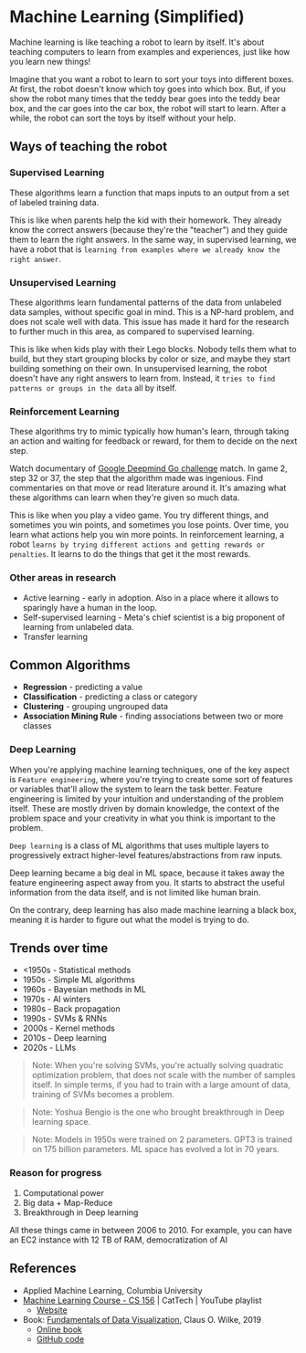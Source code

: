 # Machine Learning (Simplified)

Machine learning is like teaching a robot to learn by itself. It's about teaching computers to learn from examples and experiences, just like how you learn new things!

Imagine that you want a robot to learn to sort your toys into different boxes. At first, the robot doesn't know which toy goes into which box. But, if you show the robot many times that the teddy bear goes into the teddy bear box, and the car goes into the car box, the robot will start to learn. After a while, the robot can sort the toys by itself without your help.

## Ways of teaching the robot

### Supervised Learning

These algorithms learn a function that maps inputs to an output from a set of labeled training data.

This is like when parents help the kid with their homework. They already know the correct answers (because they're the "teacher") and they guide them to learn the right answers. In the same way, in supervised learning, we have a robot that is `learning from examples where we already know the right answer`. 

### Unsupervised Learning

These algorithms learn fundamental patterns of the data from unlabeled data samples, without specific goal in mind. This is a NP-hard problem, and does not scale well with data. This issue has made it hard for the research to further much in this area, as compared to supervised learning.

This is like when kids play with their Lego blocks. Nobody tells them what to build, but they start grouping blocks by color or size, and maybe they start building something on their own. In unsupervised learning, the robot doesn't have any right answers to learn from. Instead, it `tries to find patterns or groups in the data` all by itself.

### Reinforcement Learning

These algorithms try to mimic typically how human's learn, through taking an action and waiting for feedback or reward, for them to decide on the next step.

Watch documentary of [Google Deepmind Go challenge](https://www.youtube.com/watch?v=1aMt7ulL6EI&ab_channel=GoogleDeepMind) match. In game 2, step 32 or 37, the step that the algorithm made was ingenious. Find commentaries on that move or read literature around it. It's amazing what these algorithms can learn when they're given so much data.

This is like when you play a video game. You try different things, and sometimes you win points, and sometimes you lose points. Over time, you learn what actions help you win more points. In reinforcement learning, a robot `learns by trying different actions and getting rewards or penalties`. It learns to do the things that get it the most rewards. 

### Other areas in research

* Active learning - early in adoption. Also in a place where it allows to sparingly have a human in the loop.
* Self-supervised learning - Meta's chief scientist is a big proponent of learning from unlabeled data.
* Transfer learning

## Common Algorithms

* **Regression** - predicting a value
* **Classification** - predicting a class or category
* **Clustering** - grouping ungrouped data
* **Association Mining Rule** - finding associations between two or more classes

### Deep Learning

When you're applying machine learning techniques, one of the key aspect is `Feature engineering`, where you're trying to create some sort of features or variables that'll allow the system to learn the task better. Feature engineering is limited by your intuition and understanding of the problem itself. These are mostly driven by domain knowledge, the context of the problem space and your creativity in what you think is important to the problem.

`Deep learning` is a class of ML algorithms that uses multiple layers to progressively extract higher-level features/abstractions from raw inputs. 

Deep learning became a big deal in ML space, because it takes away the feature engineering aspect away from you. It starts to abstract the useful information from the data itself, and is not limited like human brain.

On the contrary, deep learning has also made machine learning a black box, meaning it is harder to figure out what the model is trying to do.

## Trends over time

* <1950s - Statistical methods
* 1950s  - Simple ML algorithms
* 1960s  - Bayesian methods in ML
* 1970s  - AI winters
* 1980s  - Back propagation
* 1990s  - SVMs & RNNs
* 2000s  - Kernel methods
* 2010s  - Deep learning
* 2020s  - LLMs

> Note: When you're solving SVMs, you're actually solving quadratic optimization problem, that does not scale with the number of samples itself. In simple terms, if you had to train with a large amount of data, training of SVMs becomes a problem.

> Note: Yoshua Bengio is the one who brought breakthrough in Deep learning space.

> Note: Models in 1950s were trained on 2 parameters. GPT3 is trained on 175 billion parameters. ML space has evolved a lot in 70 years.

### Reason for progress

1. Computational power
2. Big data + Map-Reduce
3. Breakthrough in Deep learning

All these things came in between 2006 to 2010. For example, you can have an EC2 instance with 12 TB of RAM, democratization of AI

## References

* Applied Machine Learning, Columbia University
* [Machine Learning Course - CS 156](https://www.youtube.com/playlist?list=PLD63A284B7615313A) | CatTech | YouTube playlist
    * [Website](https://work.caltech.edu/telecourse)
* Book: [Fundamentals of Data Visualization](https://learning.oreilly.com/library/view/fundamentals-of-data/9781492031079/), Claus O. Wilke, 2019
    * [Online book](https://clauswilke.com/dataviz/)
    * [GitHub code](https://github.com/clauswilke/dataviz)
